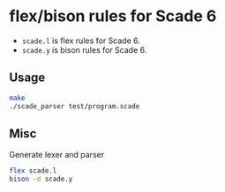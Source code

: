 # flex/bison rules for Scade 6

* `scade.l` is flex rules for Scade 6. 
* `scade.y` is bison rules for Scade 6.

## Usage 

```bash
make 
./scade_parser test/program.scade
```

## Misc 

Generate lexer and parser 

```bash
flex scade.l
bison -d scade.y
```
